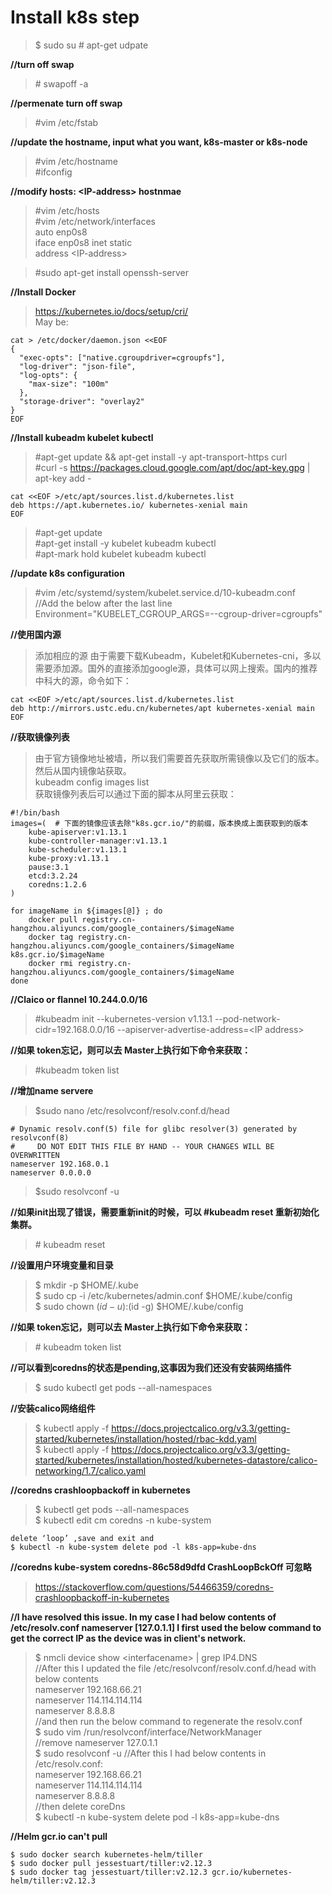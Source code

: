 # Install k8s step

>$ sudo su
\# apt-get udpate

**//turn off swap**
>\# swapoff -a

**//permenate turn off swap**
>\#vim /etc/fstab

**//update the hostname, input what you want, k8s-master or k8s-node**
>\#vim /etc/hostname  
>\#ifconfig

**//modify hosts: \<IP-address> hostnmae**
>\#vim /etc/hosts  
>\#vim /etc/network/interfaces  
auto enp0s8   
iface enp0s8 inet static    
address \<IP-address>   

>\#sudo apt-get install openssh-server

**//Install Docker**  
><https://kubernetes.io/docs/setup/cri/>   
May be:  
```
cat > /etc/docker/daemon.json <<EOF   
{  
  "exec-opts": ["native.cgroupdriver=cgroupfs"],    
  "log-driver": "json-file",    
  "log-opts": {   
    "max-size": "100m"  
  },  
  "storage-driver": "overlay2"  
}   
EOF
```
**//Install kubeadm kubelet kubectl**
>\#apt-get update && apt-get install -y apt-transport-https curl    
\#curl -s https://packages.cloud.google.com/apt/doc/apt-key.gpg | apt-key add -   
```
cat <<EOF >/etc/apt/sources.list.d/kubernetes.list    
deb https://apt.kubernetes.io/ kubernetes-xenial main   
EOF
```
>\#apt-get update    
\#apt-get install -y kubelet kubeadm kubectl  
\#apt-mark hold kubelet kubeadm kubectl   

**//update k8s configuration**
>\#vim /etc/systemd/system/kubelet.service.d/10-kubeadm.conf    
//Add the below after the last line   
Environment="KUBELET_CGROUP_ARGS=--cgroup-driver=cgroupfs"

**//使用国内源**
>添加相应的源 由于需要下载Kubeadm，Kubelet和Kubernetes-cni，多以需要添加源。国外的直接添加google源，具体可以网上搜索。国内的推荐中科大的源，命令如下：
```
cat <<EOF >/etc/apt/sources.list.d/kubernetes.list    
deb http://mirrors.ustc.edu.cn/kubernetes/apt kubernetes-xenial main
EOF
```
**//获取镜像列表**
>由于官方镜像地址被墙，所以我们需要首先获取所需镜像以及它们的版本。然后从国内镜像站获取。   
kubeadm config images list    
获取镜像列表后可以通过下面的脚本从阿里云获取：
```
#!/bin/bash
images=(  # 下面的镜像应该去除"k8s.gcr.io/"的前缀，版本换成上面获取到的版本
    kube-apiserver:v1.13.1
    kube-controller-manager:v1.13.1
    kube-scheduler:v1.13.1
    kube-proxy:v1.13.1
    pause:3.1
    etcd:3.2.24
    coredns:1.2.6
)

for imageName in ${images[@]} ; do
    docker pull registry.cn-hangzhou.aliyuncs.com/google_containers/$imageName
    docker tag registry.cn-hangzhou.aliyuncs.com/google_containers/$imageName k8s.gcr.io/$imageName
    docker rmi registry.cn-hangzhou.aliyuncs.com/google_containers/$imageName
done
```


**//Claico or flannel 10.244.0.0/16**
>\#kubeadm init --kubernetes-version v1.13.1 --pod-network-cidr=192.168.0.0/16 --apiserver-advertise-address=\<IP address>

**//如果 token忘记，则可以去 Master上执行如下命令来获取：**
>\#kubeadm token list

**//增加name servere**    
>\$sudo nano /etc/resolvconf/resolv.conf.d/head
```
# Dynamic resolv.conf(5) file for glibc resolver(3) generated by resolvconf(8)
#     DO NOT EDIT THIS FILE BY HAND -- YOUR CHANGES WILL BE OVERWRITTEN
nameserver 192.168.0.1
nameserver 0.0.0.0
```
>\$sudo resolvconf -u

**//如果init出现了错误，需要重新init的时候，可以 #kubeadm reset 重新初始化集群。**
>\# kubeadm reset

**//设置用户环境变量和目录**
>\$ mkdir -p \$HOME/.kube   
\$ sudo cp -i /etc/kubernetes/admin.conf \$HOME/.kube/config    
\$ sudo chown $(id -u):$(id -g) \$HOME/.kube/config

**//如果 token忘记，则可以去 Master上执行如下命令来获取：**
>\# kubeadm token list

**//可以看到coredns的状态是pending,这事因为我们还没有安装网络插件**
>\$ sudo kubectl get pods --all-namespaces

**//安装calico网络组件**
>\$ kubectl apply -f <https://docs.projectcalico.org/v3.3/getting-started/kubernetes/installation/hosted/rbac-kdd.yaml>   
\$ kubectl apply -f https://docs.projectcalico.org/v3.3/getting-started/kubernetes/installation/hosted/kubernetes-datastore/calico-networking/1.7/calico.yaml

**//coredns crashloopbackoff in kubernetes**
>\$ kubectl get pods --all-namespaces   
$ kubectl edit cm coredns -n kube-system
```
delete ‘loop’ ,save and exit and 
$ kubectl -n kube-system delete pod -l k8s-app=kube-dns
```

**//coredns kube-system coredns-86c58d9dfd      CrashLoopBckOff  可忽略**
><https://stackoverflow.com/questions/54466359/coredns-crashloopbackoff-in-kubernetes>

**//I have resolved this issue. In my case I had below contents of /etc/resolv.conf nameserver  [127.0.1.1] I first used the below command to get the correct IP as the device was in client's network.**

>\$ nmcli device show \<interfacename> | grep IP4.DNS   
//After this I updated the file /etc/resolvconf/resolv.conf.d/head with below contents    
nameserver    192.168.66.21   
nameserver    114.114.114.114   
nameserver    8.8.8.8   
//and then run the below command to regenerate the resolv.conf    
$ sudo vim /run/resolvconf/interface/NetworkManager    
//remove nameserver 127.0.1.1   
$ sudo resolvconf -u
//After this I had below contents in /etc/resolv.conf:  
nameserver    192.168.66.21   
nameserver    114.114.114.114   
nameserver    8.8.8.8   
//then delete coreDns   
$ kubectl -n kube-system delete pod -l k8s-app=kube-dns

**//Helm  gcr.io can't pull**   
```
$ sudo docker search kubernetes-helm/tiller
$ sudo docker pull jessestuart/tiller:v2.12.3
$ sudo docker tag jessestuart/tiller:v2.12.3 gcr.io/kubernetes-helm/tiller:v2.12.3
```